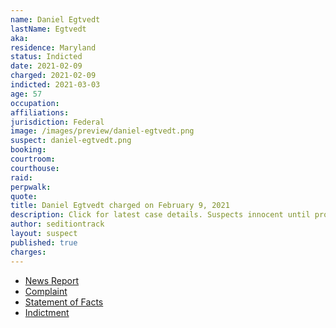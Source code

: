 ```yaml
---
name: Daniel Egtvedt
lastName: Egtvedt
aka:
residence: Maryland
status: Indicted
date: 2021-02-09
charged: 2021-02-09
indicted: 2021-03-03
age: 57
occupation:
affiliations:
jurisdiction: Federal
image: /images/preview/daniel-egtvedt.png
suspect: daniel-egtvedt.png
booking:
courtroom:
courthouse:
raid:
perpwalk:
quote:
title: Daniel Egtvedt charged on February 9, 2021
description: Click for latest case details. Suspects innocent until proven guilty.
author: seditiontrack
layout: suspect
published: true
charges:
---
```


- [News Report](https://www.thedailybeast.com/daniel-egtvedt-rioter-who-boasted-of-gop-ties-was-an-absolute-nightmare-for-capitol-cops-doj-alleges)
- [Complaint](https://extremism.gwu.edu/sites/g/files/zaxdzs2191/f/Daniel%20Dean%20Egtvedt%20Criminal%20Complaint.pdf)
- [Statement of Facts](https://www.justice.gov/usao-dc/case-multi-defendant/file/1371351/download)
- [Indictment](https://www.justice.gov/usao-dc/case-multi-defendant/file/1377696/download)
